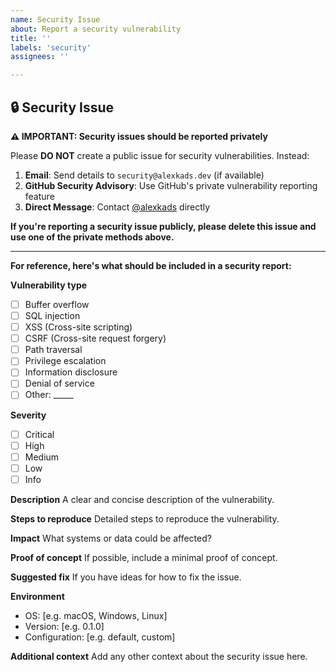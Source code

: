 ```yaml
---
name: Security Issue
about: Report a security vulnerability
title: ''
labels: 'security'
assignees: ''

---
```


## 🔒 Security Issue

**⚠️ IMPORTANT: Security issues should be reported privately**

Please **DO NOT** create a public issue for security vulnerabilities. Instead:

1. **Email**: Send details to `security@alexkads.dev` (if available)
2. **GitHub Security Advisory**: Use GitHub's private vulnerability reporting feature
3. **Direct Message**: Contact [@alexkads](https://github.com/alexkads) directly

**If you're reporting a security issue publicly, please delete this issue and use one of the private methods above.**

---

**For reference, here's what should be included in a security report:**

**Vulnerability type**
- [ ] Buffer overflow
- [ ] SQL injection
- [ ] XSS (Cross-site scripting)
- [ ] CSRF (Cross-site request forgery)
- [ ] Path traversal
- [ ] Privilege escalation
- [ ] Information disclosure
- [ ] Denial of service
- [ ] Other: _____

**Severity**
- [ ] Critical
- [ ] High
- [ ] Medium
- [ ] Low
- [ ] Info

**Description**
A clear and concise description of the vulnerability.

**Steps to reproduce**
Detailed steps to reproduce the vulnerability.

**Impact**
What systems or data could be affected?

**Proof of concept**
If possible, include a minimal proof of concept.

**Suggested fix**
If you have ideas for how to fix the issue.

**Environment**
- OS: [e.g. macOS, Windows, Linux]
- Version: [e.g. 0.1.0]
- Configuration: [e.g. default, custom]

**Additional context**
Add any other context about the security issue here. 